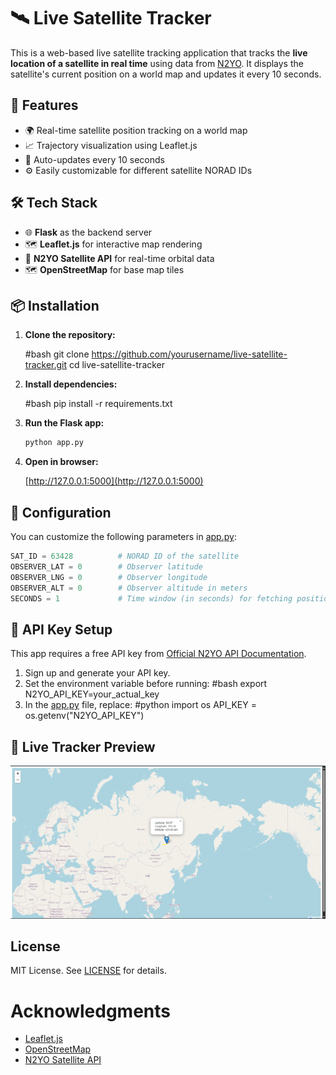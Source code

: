 # 🛰️ Live Satellite Tracker

This is a web-based live satellite tracking application that tracks the **live location of a satellite in real time** using data from [N2YO](https://www.n2yo.com/). It displays the satellite's current position on a world map and updates it every 10 seconds.



## 🚀 Features

- 🌍 Real-time satellite position tracking on a world map
- 📈 Trajectory visualization using Leaflet.js
- 🔄 Auto-updates every 10 seconds
- ⚙️ Easily customizable for different satellite NORAD IDs


## 🛠️ Tech Stack

- 🌐 **Flask** as the backend server
- 🗺 **Leaflet.js** for interactive map rendering
- 📡 **N2YO Satellite API** for real-time orbital data
- 🗺️ **OpenStreetMap** for base map tiles


## 📦 Installation

1. **Clone the repository:**

   #bash
   git clone https://github.com/yourusername/live-satellite-tracker.git
   cd live-satellite-tracker

2. **Install dependencies:**

   #bash
   pip install -r requirements.txt

3. **Run the Flask app:**

   ```python
   python app.py
   ```

5. **Open in browser:**

   [http://127.0.0.1:5000](http://127.0.0.1:5000)


## 🔧 Configuration

You can customize the following parameters in [app.py](app.py):
   
```python
SAT_ID = 63428          # NORAD ID of the satellite
OBSERVER_LAT = 0        # Observer latitude
OBSERVER_LNG = 0        # Observer longitude
OBSERVER_ALT = 0        # Observer altitude in meters
SECONDS = 1             # Time window (in seconds) for fetching position data
```

## 🔐 API Key Setup

This app requires a free API key from [Official N2YO API Documentation](https://www.n2yo.com/api/).

 1. Sign up and generate your API key.
 2. Set the environment variable before running:
   #bash
   export N2YO_API_KEY=your_actual_key
 3. In the [app.py](app.py) file, replace:
   #python
   import os
   API_KEY = os.getenv("N2YO_API_KEY")


## 🔮 Live Tracker Preview

   ![Live Tracker Preview](live_satellite_tracker.png)


## License

MIT License. See [LICENSE](LICENSE) for details.


# Acknowledgments

 - [Leaflet.js](https://leafletjs.com/)
 - [OpenStreetMap](https://www.openstreetmap.org/)
 - [N2YO Satellite API](https://www.n2yo.com/api/)
